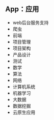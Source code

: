 ##  App：应用

-   web后台服务支持
-   爬虫
-   前端
-   项目管理
-   项目架构
-   产品设计
-   测试
-   数学
-   算法
-   网络
-   计算机系统
-   机器学习
-   大数据
-   数据挖掘
-   云原生应用